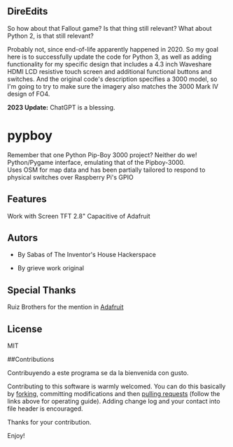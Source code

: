 ## DireEdits 
So how about that Fallout game? Is that thing still relevant? What about Python 2, is that still relevant?

Probably not, since end-of-life apparently happened in 2020. So my goal here is to successfully update the code for Python 3, as well as adding functionality for my specific design that includes a 4.3 inch Waveshare HDMI LCD resistive touch screen and additional functional buttons and switches. And the original code's description specifies a 3000 model, so I'm going to try to make sure the imagery also matches the 3000 Mark IV design of FO4.

**2023 Update:** ChatGPT is a blessing.



pypboy
======
Remember that one Python Pip-Boy 3000 project? Neither do we!<br>
Python/Pygame interface, emulating that of the Pipboy-3000.<br> 
Uses OSM for map data and has been partially tailored to respond to physical switches over Raspberry Pi's GPIO<br>

## Features

Work with Screen TFT 2.8" Capacitive of Adafruit<br>

## Autors

* By Sabas of The Inventor's House Hackerspace

* By grieve work original<br>

## Special Thanks

Ruiz Brothers for the mention in [Adafruit](https://learn.adafruit.com/raspberry-pi-pipboy-3000/overview) 

## License
MIT

##Contributions

Contribuyendo a este programa se da la bienvenida con gusto.<br>

Contributing to this software is warmly welcomed. You can do this basically by [forking](https://help.github.com/articles/fork-a-repo), committing modifications and then [pulling requests](https://help.github.com/articles/using-pull-requests) (follow the links above for operating guide). Adding change log and your contact into file header is encouraged.<br>

Thanks for your contribution.

Enjoy!
